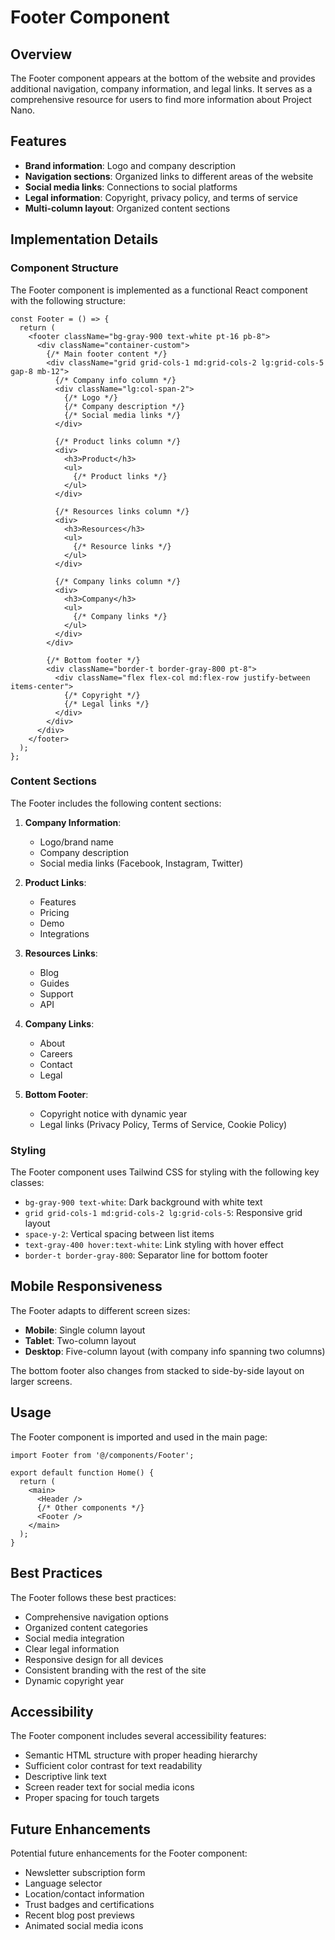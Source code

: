# Footer Component

## Overview

The Footer component appears at the bottom of the website and provides additional navigation, company information, and legal links. It serves as a comprehensive resource for users to find more information about Project Nano.

## Features

- **Brand information**: Logo and company description
- **Navigation sections**: Organized links to different areas of the website
- **Social media links**: Connections to social platforms
- **Legal information**: Copyright, privacy policy, and terms of service
- **Multi-column layout**: Organized content sections

## Implementation Details

### Component Structure

The Footer component is implemented as a functional React component with the following structure:

```tsx
const Footer = () => {
  return (
    <footer className="bg-gray-900 text-white pt-16 pb-8">
      <div className="container-custom">
        {/* Main footer content */}
        <div className="grid grid-cols-1 md:grid-cols-2 lg:grid-cols-5 gap-8 mb-12">
          {/* Company info column */}
          <div className="lg:col-span-2">
            {/* Logo */}
            {/* Company description */}
            {/* Social media links */}
          </div>
          
          {/* Product links column */}
          <div>
            <h3>Product</h3>
            <ul>
              {/* Product links */}
            </ul>
          </div>
          
          {/* Resources links column */}
          <div>
            <h3>Resources</h3>
            <ul>
              {/* Resource links */}
            </ul>
          </div>
          
          {/* Company links column */}
          <div>
            <h3>Company</h3>
            <ul>
              {/* Company links */}
            </ul>
          </div>
        </div>
        
        {/* Bottom footer */}
        <div className="border-t border-gray-800 pt-8">
          <div className="flex flex-col md:flex-row justify-between items-center">
            {/* Copyright */}
            {/* Legal links */}
          </div>
        </div>
      </div>
    </footer>
  );
};
```

### Content Sections

The Footer includes the following content sections:

1. **Company Information**:
   - Logo/brand name
   - Company description
   - Social media links (Facebook, Instagram, Twitter)

2. **Product Links**:
   - Features
   - Pricing
   - Demo
   - Integrations

3. **Resources Links**:
   - Blog
   - Guides
   - Support
   - API

4. **Company Links**:
   - About
   - Careers
   - Contact
   - Legal

5. **Bottom Footer**:
   - Copyright notice with dynamic year
   - Legal links (Privacy Policy, Terms of Service, Cookie Policy)

### Styling

The Footer component uses Tailwind CSS for styling with the following key classes:

- `bg-gray-900 text-white`: Dark background with white text
- `grid grid-cols-1 md:grid-cols-2 lg:grid-cols-5`: Responsive grid layout
- `space-y-2`: Vertical spacing between list items
- `text-gray-400 hover:text-white`: Link styling with hover effect
- `border-t border-gray-800`: Separator line for bottom footer

## Mobile Responsiveness

The Footer adapts to different screen sizes:
- **Mobile**: Single column layout
- **Tablet**: Two-column layout
- **Desktop**: Five-column layout (with company info spanning two columns)

The bottom footer also changes from stacked to side-by-side layout on larger screens.

## Usage

The Footer component is imported and used in the main page:

```tsx
import Footer from '@/components/Footer';

export default function Home() {
  return (
    <main>
      <Header />
      {/* Other components */}
      <Footer />
    </main>
  );
}
```

## Best Practices

The Footer follows these best practices:
- Comprehensive navigation options
- Organized content categories
- Social media integration
- Clear legal information
- Responsive design for all devices
- Consistent branding with the rest of the site
- Dynamic copyright year

## Accessibility

The Footer component includes several accessibility features:
- Semantic HTML structure with proper heading hierarchy
- Sufficient color contrast for text readability
- Descriptive link text
- Screen reader text for social media icons
- Proper spacing for touch targets

## Future Enhancements

Potential future enhancements for the Footer component:
- Newsletter subscription form
- Language selector
- Location/contact information
- Trust badges and certifications
- Recent blog post previews
- Animated social media icons 